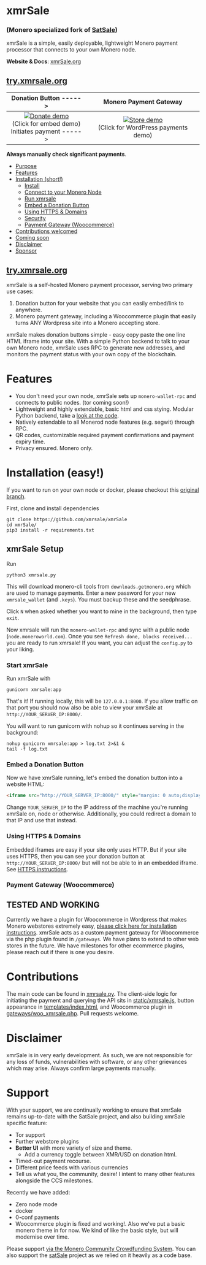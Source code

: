 # xmrSale
### (Monero specialized fork of [SatSale](https://github.com/nickfarrow/xmrSale))
xmrSale is a simple, easily deployable, lightweight Monero payment processor that connects to your own Monero node.

**Website & Docs**: [xmrSale.org](https://xmrsale.org)

## [try.xmrsale.org](https://try.xmrsale.org)

Donation Button     ----->  |  Monero Payment Gateway
:-------------------------:|:-------------------------:
[![Donate demo](docs/demo_donate.png)](https://try.xmrSale.org/) <br />(Click for embed demo)<br /> Initiates payment -----> |  [![Store demo](docs/demo_pay2.png)](https://try.xmrSale.org/) <br />(Click for WordPress payments demo)

**Always manually check significant payments**.


- [Purpose](#purpose)
- [Features](#features)
- [Installation (short!)](#installation--short--)
    + [Install](#install)
    + [Connect to your Monero Node](#connect-to-your-monero-node)
    + [Run xmrsale](#run-xmrsale)
    + [Embed a Donation Button](#embed-a-donation-button)
    + [Using HTTPS & Domains](#using-https---domains)
    + [Security](#security)
    + [Payment Gateway (Woocommerce)](#payment-gateway--woocommerce-)
- [Contributions welcomed](#contributions-welcomed)
- [Coming soon](#coming-soon)
- [Disclaimer](#disclaimer)
- [Sponsor](#sponsor)

## [try.xmrsale.org](https://try.xmrsale.org)

xmrSale is a self-hosted Monero payment processor, serving two primary use cases:
1. Donation button for your website that you can easily embed/link to anywhere.
2. Monero payment gateway, including a Woocommerce plugin that easily turns ANY Wordpress site into a Monero accepting store.

xmrSale makes donation buttons simple - easy copy paste the one line HTML iframe into your site. With a simple Python backend to talk to your own Monero node, xmrSale uses RPC to generate new addresses, and monitors the payment status with your own copy of the blockchain.

# Features
* You don't need your own node, xmrSale sets up `monero-wallet-rpc` and connects to public nodes. (tor coming soon!)
* Lightweight and highly extendable, basic html and css stying. Modular Python backend, take a [look at the code](xmrsale.py).
* Natively extendable to all Monerod node features (e.g. segwit) through RPC.
* QR codes, customizable required payment confirmations and payment expiry time.
* Privacy ensured. Monero only.

# Installation (easy!)
If you want to run on your own node or docker, please checkout this [original branch](https://github.com/xmrsale/xmrSale/tree/original).

First, clone and install dependencies
```
git clone https://github.com/xmrsale/xmrSale
cd xmrSale/
pip3 install -r requirements.txt
```
## xmrSale Setup
Run
```
python3 xmrsale.py
```
This will download monero-cli tools from `downloads.getmonero.org` which are used to manage payments.
Enter a new password for your new `xmrsale_wallet` (and `.keys`).
You must backup these and the seedphrase.

Click `N` when asked whether you want to mine in the background, then type `exit`.

Now xmrsale will run the `monero-wallet-rpc` and sync with a public node (`node.moneroworld.com`). Once you see `Refresh done, blocks received...` you are ready to run xmrsale! If you want, you can adjust the `config.py` to your liking.

### Start xmrSale
Run xmrSale with
```
gunicorn xmrsale:app
```
That's it! If running locally, this will be `127.0.0.1:8000`. If you allow traffic on that port you should now also be able to view your xmrSale at `http://YOUR_SERVER_IP:8000/`.

You will want to run gunicorn with nohup so it continues serving in the background:
```
nohup gunicorn xmrsale:app > log.txt 2>&1 &
tail -f log.txt
```

### Embed a Donation Button
Now we have xmrSale running, let's embed the donation button into a website HTML:
```html
<iframe src="http://YOUR_SERVER_IP:8000/" style="margin: 0 auto;display:block;width:420px;height:460px;border:none;overflow:hidden;" scrolling="no"></iframe>
```
Change `YOUR_SERVER_IP` to the IP address of the machine you're running xmrSale on, node or otherwise. Additionally, you could redirect a domain to that IP and use that instead.

### Using HTTPS & Domains
Embedded iframes are easy if your site only uses HTTP. But if your site uses HTTPS, then you can see your donation button at `http://YOUR_SERVER_IP:8000/` but will not be able to in an embedded iframe. See [HTTPS instructions](docs/HTTPS.md).


### Payment Gateway (Woocommerce)
## TESTED AND WORKING
Currently we have a plugin for Woocommerce in Wordpress that makes Monero webstores extremely easy, [please click here for installation instructions](docs/woocommerce.md). xmrSale acts as a custom payment gateway for Woocommerce via the php plugin found in `/gateways`. We have plans to extend to other web stores in the future. We have milestones for other ecommerce plugins, please reach out if there is one you desire.

# Contributions
The main code can be found in [xmrsale.py](xmrsale.py). The client-side logic for initiating the payment and querying the API sits in [static/xmrsale.js](static/xmrsale.js), button appearance in [templates/index.html](templates/index.html), and Woocommerce plugin in [gateways/woo_xmrsale.php](gateways/woo_xmrsale.php). Pull requests welcome.

# Disclaimer
xmrSale is in very early development. As such, we are not responsible for any loss of funds, vulnerabilities with software, or any other grievances which may arise. Always confirm large payments manually.

# Support

With your support, we are continually working to ensure that xmrSale remains up-to-date with the SatSale project, and also building xmrSale specific feature:
* Tor support
* Further webstore plugins
* **Better UI** with more variety of size and theme.
    * Add a currency toggle between XMR/USD on donation html.
* Timed-out payment recourse.
* Different price feeds with various currencies
* Tell us what you, the community, desire! I intent to many other features alongside the CCS milestones.

Recently we have added:
* Zero node mode
* docker
* 0-conf payments
* Woocommerce plugin is fixed and working!.
Also we've put a basic monero theme in for now. We kind of like the basic style, but will modernise over time.

Please support [via the Monero Community Crowdfunding System](https://repo.getmonero.org/monero-project/ccs-proposals/-/merge_requests/246). You can also support the [satSale](https://satsale.org) project as we relied on it heavily as a code base.
